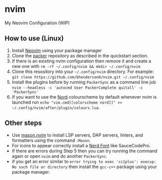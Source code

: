 # nvim
My Neovim Configuration (WIP)

## How to use (Linux)
1. Install [Neovim](https://github.com/neovim/neovim) using your package manager
2. Clone the [packer](https://github.com/wbthomason/packer.nvim) repository as described in the quickstart section.
3. If there is an existing nvim configuration then remove it and create a new one with `rm -rf ~/.config/nvim && mkdir ~/.config/nvim`
4. Clone this resository into your `~/.config/nvim` directory. For example: `git clone https://github.com/bhenderson0/nvim.git ~/.config/nvim
`
5. Install the plugins before by running `PackerSync` as a command line job `nvim --headless -c 'autocmd User PackerComplete quitall' -c 'PackerSync'`
6. If you want to use the [Nord](https://github.com/shaunsingh/nord.nvim) colourscheme by default whenever nvim is launched run `echo "vim.cmd[[colorscheme nord]]" >> ~/.config/nvim/after/plugin/colours.lua`.

## Other steps
- Use [mason.nvim](https://github.com/williamboman/mason.nvim)  to install  LSP servers, DAP servers, linters, and formatters using the command `:Mason`.
- For icons to appear correctly install a [Nerd Font](https://www.nerdfonts.com/font-downloads) like SauceCodePro.
- If there are errors during Step 5 then you can try running the command again or open `nvim` and do another `PackerSync`.
- if you get an error similar to `error trying to exec 'cc1plus': execvp: No such file or directory` then install the `gcc-c++` package using your package manager.
